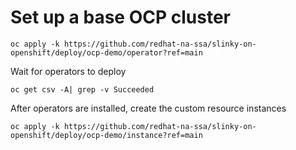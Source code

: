 # Set up a base OCP cluster

```
oc apply -k https://github.com/redhat-na-ssa/slinky-on-openshift/deploy/ocp-demo/operator?ref=main
```

Wait for operators to deploy

```
oc get csv -A| grep -v Succeeded
```

After operators are installed, create the custom resource instances

```
oc apply -k https://github.com/redhat-na-ssa/slinky-on-openshift/deploy/ocp-demo/instance?ref=main
```
